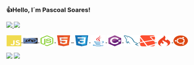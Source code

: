 ### 👍Hello, I´m Pascoal Soares!
<div class="container">
  <div>
   <a href="https://github.com/pacosoares">
   <img height="180em" src="https://github-readme-stats.vercel.app/api?username=pacosoares&show_icons=true&theme=dracula&include_all_commits=true&count_private=true"/>
   <img height="180em" src="https://github-readme-stats.vercel.app/api/top-langs/?username=pacosoares&layout=compact&langs_count=7&theme=dracula"/>
 </div>
  <div><br>
    <img align="center" title="Paco-Js" height="30" width="40" src="https://raw.githubusercontent.com/devicons/devicon/master/icons/javascript/javascript-plain.svg">
    <img align="center" title="Paco-PHP" height="30" width="40" src="https://github.com/devicons/devicon/blob/00f02ef57fb7601fd1ddcc2fe6fe670fef3ae3e4/icons/php/php-original.svg">
    <img align="center" title="Paco-Node" height="30" width="40" src="https://github.com/devicons/devicon/blob/00f02ef57fb7601fd1ddcc2fe6fe670fef3ae3e4/icons/nodejs/nodejs-original.svg">
    <img align="center" title="Paco-HTML" height="30" width="40" src="https://raw.githubusercontent.com/devicons/devicon/master/icons/html5/html5-original.svg">&nbsp;
    <img align="center" title="Paco-CSS" height="30" width="40" src="https://raw.githubusercontent.com/devicons/devicon/master/icons/css3/css3-original.svg">
    <img align="center" title="Paco-Java" height="30" width="40" src="https://github.com/devicons/devicon/blob/00f02ef57fb7601fd1ddcc2fe6fe670fef3ae3e4/icons/java/java-original.svg">
    <img align="center" title="Paco-Csharp" height="30" width="40" src="https://raw.githubusercontent.com/devicons/devicon/master/icons/csharp/csharp-original.svg">
    <img align="center" title="Paco-Msql" height="30" width="40" src="https://github.com/devicons/devicon/blob/00f02ef57fb7601fd1ddcc2fe6fe670fef3ae3e4/icons/mysql/mysql-original.svg">
   <img align="center" title="Paco-Laravel" height="30" width="40" src ="https://github.com/devicons/devicon/blob/00f02ef57fb7601fd1ddcc2fe6fe670fef3ae3e4/icons/laravel/laravel-plain.svg">
   <img align="center" title="Paco-CodeIgniter" height="30" width="40" src="https://github.com/devicons/devicon/blob/00f02ef57fb7601fd1ddcc2fe6fe670fef3ae3e4/icons/codeigniter/codeigniter-plain.svg">
     <img align="center" title="Paco-Ubuntu" height="30" width="40" src ="https://github.com/devicons/devicon/blob/00f02ef57fb7601fd1ddcc2fe6fe670fef3ae3e4/icons/ubuntu/ubuntu-plain.svg">
    <!--img align="right" alt="PacoSoares" src="https://github.com/pacosoares/pacosoares/blob/main/%7B%20Paco%20soares%20%7D.png"  height="10%" width="10%-->
 </div><br>
 
 <div> 
 <a href = "mailto:services.paco@gmail.com"><img src="https://img.shields.io/badge/-Gmail-%23333?style=for-the-badge&logo=gmail&logoColor=white" target="_blank"></a>
   <a href="https://www.linkedin.com/in/pascoal-soares-0b2a2635" target="_blank"><img src="https://img.shields.io/badge/-LinkedIn-%230077B5?style=for-the-badge&logo=linkedin&logoColor=white" target="_blank"></a> 

 </div>
</div>

<!--
**pacosoares/pacosoares** is a ✨ _special_ ✨ repository because its `README.md` (this file) appears on your GitHub profile.

Here are some ideas to get you started:
- 👯 I’m looking to collaborate on ...
- 🤔 I’m looking for help with ...
- 💬 Ask me about ...
- 📫 How to reach me: ...
- 😄 Pronouns: ...
- ⚡ Fun fact: ...
-->
